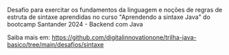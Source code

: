 Desafio para exercitar os fundamentos da linguagem e noções de regras de estruta de sintaxe aprendidas no curso "Aprendendo a sintaxe Java" do bootcamp Santander 2024 - Backend com Java

Saiba mais em: https://github.com/digitalinnovationone/trilha-java-basico/tree/main/desafios/sintaxe
